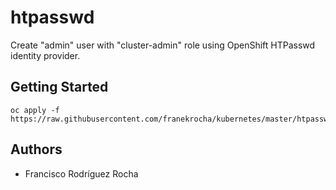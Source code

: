 # htpasswd

Create "admin" user with "cluster-admin" role using OpenShift HTPasswd identity provider.

## Getting Started

```
oc apply -f https://raw.githubusercontent.com/franekrocha/kubernetes/master/htpasswd/htpasswd.yaml
```

## Authors

* Francisco Rodríguez Rocha
